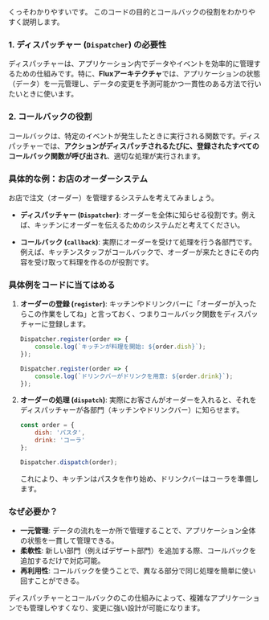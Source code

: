 くっそわかりやすいです。
このコードの目的とコールバックの役割をわかりやすく説明します。

### 1. **ディスパッチャー (`Dispatcher`) の必要性**

ディスパッチャーは、アプリケーション内でデータやイベントを効率的に管理するための仕組みです。特に、**Fluxアーキテクチャ**では、アプリケーションの状態（データ）を一元管理し、データの変更を予測可能かつ一貫性のある方法で行いたいときに使います。

### 2. **コールバックの役割**

コールバックは、特定のイベントが発生したときに実行される関数です。ディスパッチャーでは、**アクションがディスパッチされるたびに、登録されたすべてのコールバック関数が呼び出され**、適切な処理が実行されます。

### 具体的な例：お店のオーダーシステム

お店で注文（オーダー）を管理するシステムを考えてみましょう。

- **ディスパッチャー (`Dispatcher`)**: オーダーを全体に知らせる役割です。例えば、キッチンにオーダーを伝えるためのシステムだと考えてください。
  
- **コールバック (`callback`)**: 実際にオーダーを受けて処理を行う各部門です。例えば、キッチンスタッフがコールバックで、オーダーが来たときにその内容を受け取って料理を作るのが役割です。

### 具体例をコードに当てはめる

1. **オーダーの登録 (`register`)**: キッチンやドリンクバーに「オーダーが入ったらこの作業をしてね」と言っておく、つまりコールバック関数をディスパッチャーに登録します。

   ```js
   Dispatcher.register(order => {
       console.log(`キッチンが料理を開始: ${order.dish}`);
   });

   Dispatcher.register(order => {
       console.log(`ドリンクバーがドリンクを用意: ${order.drink}`);
   });
   ```

2. **オーダーの処理 (`dispatch`)**: 実際にお客さんがオーダーを入れると、それをディスパッチャーが各部門（キッチンやドリンクバー）に知らせます。

   ```js
   const order = {
       dish: 'パスタ',
       drink: 'コーラ'
   };
   
   Dispatcher.dispatch(order);
   ```

   これにより、キッチンはパスタを作り始め、ドリンクバーはコーラを準備します。

### なぜ必要か？

- **一元管理**: データの流れを一か所で管理することで、アプリケーション全体の状態を一貫して管理できる。
- **柔軟性**: 新しい部門（例えばデザート部門）を追加する際、コールバックを追加するだけで対応可能。
- **再利用性**: コールバックを使うことで、異なる部分で同じ処理を簡単に使い回すことができる。

ディスパッチャーとコールバックのこの仕組みによって、複雑なアプリケーションでも管理しやすくなり、変更に強い設計が可能になります。